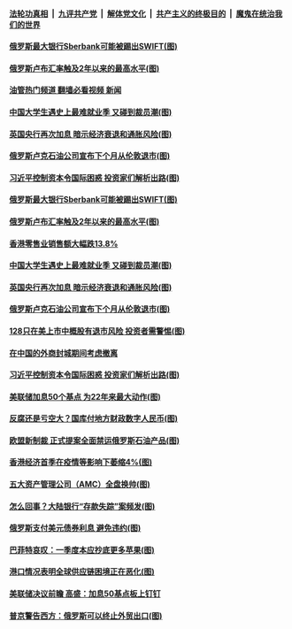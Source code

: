 ####  [法轮功真相](../../../../basic/blob/master/README.md?t=05060601) &nbsp;|&nbsp; [九评共产党](../../../../9ping.md/blob/master/README.md?t=05060601) &nbsp;|&nbsp; [解体党文化](../../../../jtdwh.md/blob/master/README.md?t=05060601)  &nbsp;|&nbsp; [共产主义的终极目的](../../../../gczydzjmd.md/blob/master/README.md?t=05060601) &nbsp;|&nbsp; [魔鬼在统治我们的世界](../../../../mgztzwmdsj.md/blob/master/README.md?t=05060601) 

#### [俄罗斯最大银行Sberbank可能被踢出SWIFT(图)](../pages/p5/1005561.md?t=05060601) 

#### [俄罗斯卢布汇率触及2年以来的最高水平(图)](../pages/p5/1005570.md?t=05060601) 

#### [油管热门频道 翻墙必看视频 新闻](http://45.76.130.85:81/youtube.html?05060601)

#### [中国大学生遇史上最难就业季 又碰到裁员潮(图)](../pages/p5/1005566.md?t=05060601) 

#### [英国央行再次加息 暗示经济衰退和通胀风险(图)](../pages/p5/1005563.md?t=05060601) 

#### [俄罗斯卢克石油公司宣布下个月从伦敦退市(图)](../pages/p5/1005555.md?t=05060601) 

#### [习近平控制资本令国际困惑 投资家们解析出路(图)](../pages/p5/1005474.md?t=05060601) 

#### [俄罗斯最大银行Sberbank可能被踢出SWIFT(图)](../pages/p5/1005561.md?t=05060601) 

#### [俄罗斯卢布汇率触及2年以来的最高水平(图)](../pages/p5/1005570.md?t=05060601) 

#### [香港零售业销售额大幅跌13.8%](../pages/p5/1005568.md?t=05060601) 

#### [中国大学生遇史上最难就业季 又碰到裁员潮(图)](../pages/p5/1005566.md?t=05060601) 

#### [英国央行再次加息 暗示经济衰退和通胀风险(图)](../pages/p5/1005563.md?t=05060601) 

#### [俄罗斯卢克石油公司宣布下个月从伦敦退市(图)](../pages/p5/1005555.md?t=05060601) 

#### [128只在美上市中概股有退市风险 投资者需警惕(图)](../pages/p5/1005540.md?t=05060601) 

#### [在中国的外商封城期间考虑撤离](../pages/p5/1005537.md?t=05060601) 

#### [习近平控制资本令国际困惑 投资家们解析出路(图)](../pages/p5/1005474.md?t=05060601) 

#### [美联储加息50个基点 为22年来最大动作(图)](../pages/p5/1005492.md?t=05060601) 

#### [反腐还是亏空大？国库付地方财政数字人民币(图)](../pages/p5/1005473.md?t=05060601) 

#### [欧盟新制裁 正式提案全面禁运俄罗斯石油产品(图)](../pages/p5/1005465.md?t=05060601) 

#### [香港经济首季在疫情等影响下萎缩4%(图)](../pages/p5/1005455.md?t=05060601) 

#### [五大资产管理公司（AMC）全盘换帅(图)](../pages/p5/1005326.md?t=05060601) 

#### [怎么回事？大陆银行“存款失踪”案频发(图)](../pages/p5/1005321.md?t=05060601) 

#### [俄罗斯支付美元债券利息 避免违约(图)](../pages/p5/1005421.md?t=05060601) 

#### [巴菲特哀叹：一季度本应抄底更多苹果(图)](../pages/p5/1005317.md?t=05060601) 

#### [港口情况表明全球供应链困境正在恶化(图)](../pages/p5/1005393.md?t=05060601) 

#### [美联储决议前瞻 高盛：加息50基点板上钉钉](../pages/p5/1005390.md?t=05060601) 

#### [普京警告西方：俄罗斯可以终止外贸出口(图)](../pages/p5/1005386.md?t=05060601) 

<img src='http://gfw-breaker.win/goodnews/indexes/p5.md' width='0px' height='0px'/>
